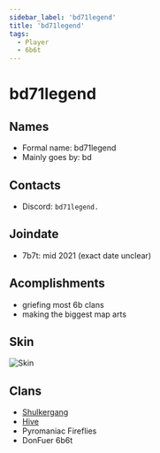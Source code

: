 ```yaml
---
sidebar_label: 'bd71legend'
title: 'bd71legend'
tags:
  - Player
  - 6b6t
---
```


# bd71legend

## Names
* Formal name: bd71legend
* Mainly goes by: bd

## Contacts
* Discord: `bd71legend.`

## Joindate
* 7b7t: mid 2021 (exact date unclear)

## Acomplishments
* griefing most 6b clans
* making the biggest map arts

## Skin
![Skin](https://s.namemc.com/3d/skin/body.png?id=a6e0f7c0dc4c4bae&model=classic&theta=30&phi=21&time=90&width=100&height=200)

## Clans
* [Shulkergang](../groups/shulkergang.md)
* [Hive](../groups/hive.md)
* Pyromaniac Fireflies
* DonFuer 6b6t